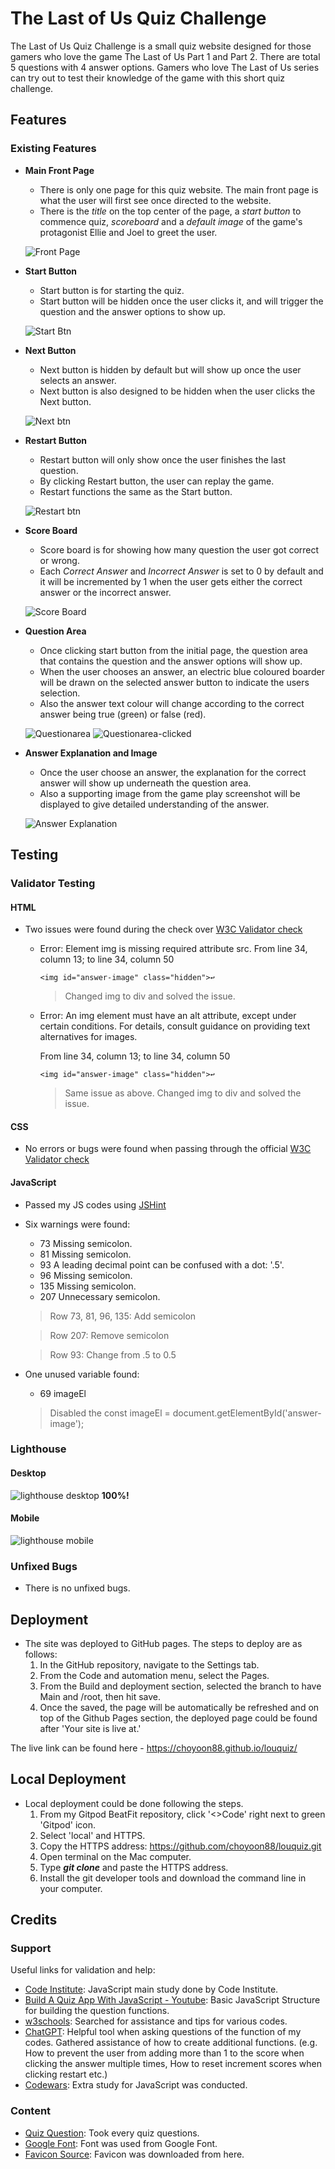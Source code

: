 # The Last of Us Quiz Challenge

The Last of Us Quiz Challenge is a small quiz website designed for those gamers who love the game The Last of Us Part 1 and Part 2. There are total 5 questions with 4 answer options. Gamers who love The Last of Us series can try out to test their knowledge of the game with this short quiz challenge.


## Features

### Existing Features

- __Main Front Page__

  - There is only one page for this quiz website. The main front page is what the user will first see once directed to the website. 
  - There is the *title* on the top center of the page, a *start button* to commence quiz, *scoreboard* and a *default image* of the game's protagonist Ellie and Joel to greet the user.

  ![Front Page](readme-images/front-page.png)

- __Start Button__

  - Start button is for starting the quiz. 
  - Start button will be hidden once the user clicks it, and will trigger the question and the answer options to show up. 

  ![Start Btn](readme-images/start.png)

- __Next Button__

  - Next button is hidden by default but will show up once the user selects an answer.
  - Next button is also designed to be hidden when the user clicks the Next button. 

  ![Next btn](readme-images/next.png)

- __Restart Button__

  - Restart button will only show once the user finishes the last question. 
  - By clicking Restart button, the user can replay the game. 
  - Restart functions the same as the Start button.

  ![Restart btn](readme-images/restart.png)

- __Score Board__

  - Score board is for showing how many question the user got correct or wrong. 
  - Each *Correct Answer* and *Incorrect Answer* is set to 0 by default and it will be incremented by 1 when the user gets either the correct answer or the incorrect answer.
  
  ![Score Board](readme-images/scoreboard.png)

- __Question Area__

  - Once clicking start button from the initial page, the question area that contains the question and the answer options will show up.
  - When the user chooses an answer, an electric blue coloured boarder will be drawn on the selected answer button to indicate the users selection. 
  - Also the answer text colour will change according to the correct answer being true (green) or false (red). 

  ![Questionarea](readme-images/questionarea.png)
  ![Questionarea-clicked](readme-images/answerclick.png)

- __Answer Explanation and Image__

  - Once the user choose an answer, the explanation for the correct answer will show up underneath the question area. 
  - Also a supporting image from the game play screenshot will be displayed to give detailed understanding of the answer.

  ![Answer Explanation](readme-images/explainscreen.png)

## Testing 

### Validator Testing 

#### __HTML__
  - Two issues were found during the check over [W3C Validator check](https://validator.w3.org/#validate_by_input)

    - Error: Element img is missing required attribute src.
    From line 34, column 13; to line 34, column 50

          <img id="answer-image" class="hidden">↩     

      > Changed img to div and solved the issue. 

    - Error: An img element must have an alt attribute, except under certain conditions. For details, consult guidance on providing text alternatives for images.

      From line 34, column 13; to line 34, column 50

          <img id="answer-image" class="hidden">↩     
      > Same issue as above. Changed img to div and solved the issue. 

#### __CSS__
  - No errors or bugs were found when passing through the official [W3C Validator check](https://validator.w3.org/#validate_by_input)

#### __JavaScript__
  - Passed my JS codes using [JSHint](https://jshint.com/) 
  - Six warnings were found:
    - 73	Missing semicolon.
    - 81	Missing semicolon.
    - 93	A leading decimal point can be confused with a dot: '.5'.
    - 96	Missing semicolon.
    - 135	Missing semicolon.
    - 207	Unnecessary semicolon.
     > Row 73, 81, 96, 135: Add semicolon

     > Row 207: Remove semicolon

     > Row 93: Change from .5 to 0.5

  - One unused variable found:
    - 69	imageEl
    > Disabled the const imageEl = document.getElementById('answer-image');


### Lighthouse 

#### __Desktop__
  ![lighthouse desktop](readme-images/lighthouseDesktop.png)
**100%!**
#### __Mobile__
  ![lighthouse mobile](readme-images/lighthouse-mobile.png)
  
### Unfixed Bugs
  - There is no unfixed bugs. 

## Deployment

- The site was deployed to GitHub pages. The steps to deploy are as follows: 
  1. In the GitHub repository, navigate to the Settings tab.
  2. From the Code and automation menu, select the Pages.
  3. From the Build and deployment section, selected the branch to have Main and /root, then hit save. 
  4. Once the saved, the page will be automatically be refreshed and on top of the Github Pages section, the deployed page could be found after 'Your site is live at.'

The live link can be found here - https://choyoon88.github.io/louquiz/

## Local Deployment

- Local deployment could be done following the steps. 
  1. From my Gitpod BeatFit repository, click '<>Code' right next to green 'Gitpod' icon. 
  2. Select 'local' and HTTPS.
  3. Copy the HTTPS address: https://github.com/choyoon88/louquiz.git
  4. Open terminal on the Mac computer.
  5. Type **_git clone_** and paste the HTTPS address. 
  6. Install the git developer tools and download the command line in your computer. 


## Credits 

### Support

Useful links for validation and help:

- [Code Institute](https://codeinstitute.net/): JavaScript main study done by Code Institute. 
- [Build A Quiz App With JavaScript - Youtube](https://www.youtube.com/watch?v=riDzcEQbX6k):
Basic JavaScript Structure for building the question functions.
- [w3schools](https://www.w3schools.com/):
Searched for assistance and tips for various codes.
- [ChatGPT](https://chat.openai.com/): Helpful tool when asking questions of the function of my codes. Gathered assistance of how to create additional functions. (e.g. How to prevent the user from adding more than 1 to the score when clicking the answer multiple times, How to reset increment scores when clicking restart etc.)
- [Codewars](https://www.codewars.com/): Extra study for JavaScript was conducted.


### Content 

- [Quiz Question](https://twinfinite.net/2022/08/the-hardest-the-last-of-us-trivia-quiz-youll-ever-take/): 
Took every quiz questions.
- [Google Font](https://fonts.google.com/): Font was used from Google Font.
- [Favicon Source](https://www.pngitem.com/middle/hiiJwT_the-last-of-us-wiki-last-of-us/): Favicon was downloaded from here. 


